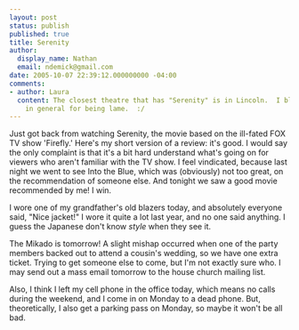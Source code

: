 ```yaml
---
layout: post
status: publish
published: true
title: Serenity
author:
  display_name: Nathan
  email: ndemick@gmail.com
date: 2005-10-07 22:39:12.000000000 -04:00
comments:
- author: Laura
  content: The closest theatre that has "Serenity" is in Lincoln.  I blame the Midwest
    in general for being lame.  :/
---
```

Just got back from watching Serenity, the movie based on the ill-fated FOX TV show 'Firefly.' Here's my short version of a review: it's good. I would say the only complaint is that it's a bit hard understand what's going on for viewers who aren't familiar with the TV show. I feel vindicated, because last night we went to see Into the Blue, which was (obviously) not too great, on the recommendation of someone else. And tonight we saw a good movie recommended by me! I win. 
<p>
I wore one of my grandfather's old blazers today, and absolutely everyone said, "Nice jacket!" I wore it quite a lot last year, and no one said anything. I guess the Japanese don't know <i>style</i> when they see it.
<p>
The Mikado is tomorrow! A slight mishap occurred when one of the party members backed out to attend a cousin's wedding, so we have one extra ticket. Trying to get someone else to come, but I'm not exactly sure who. I may send out a mass email tomorrow to the house church mailing list. 
<p>
Also, I think I left my cell phone in the office today, which means no calls during the weekend, and I come in on Monday to a dead phone. But, theoretically, I also get a parking pass on Monday, so maybe it won't be all bad. 